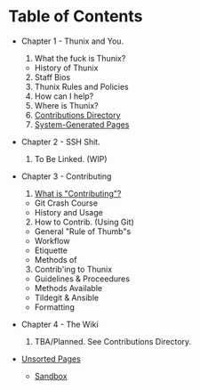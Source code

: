 # Table of Contents

  - Chapter 1 - Thunix and You.
    1. What the fuck is Thunix?
      - History of Thunix
    2. Staff Bios
    3. Thunix Rules and Policies
    4. How can I help?
    5. Where is Thunix?
    6. [Contributions Directory](/wiki/Thunix/contribdir)
    7. [System-Generated Pages](/system/main)

  - Chapter 2 - SSH Shit.
    1. To Be Linked. (WIP)

  - Chapter 3 - Contributing
    1. [What is "Contributing"?](/wiki/contrib/top1)
      - Git Crash Course
      - History and Usage
    2. How to Contrib. (Using Git)
      - General "Rule of Thumb"s
      - Workflow
      - Etiquette
      - Methods of
    3. Contrib'ing to Thunix
      - Guidelines & Proceedures
      - Methods Available
      - Tildegit & Ansible
      - Formatting

  - Chapter 4 - The Wiki
    1. TBA/Planned. See Contributions Directory.

  - [Unsorted Pages](/wiki/unsorted/main)
    - [Sandbox](/sandbox)
